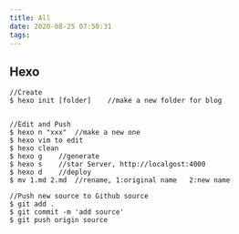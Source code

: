 ```yaml
---
title: All
date: 2020-08-25 07:50:31
tags:
---
```


## Hexo
	//Create
	$ hexo init [folder]	//make a new folder for blog
	
	
	//Edit and Push
	$ hexo n "xxx"  //make a new one
	$ hexo vim to edit
	$ hexo clean
	$ hexo g 	//generate
	$ hexo s 	//star Server, http://localgost:4000
	$ hexo d	//deploy
	$ mv 1.md 2.md	//rename, 1:original name   2:new name 

	//Push new source to Github source 
	$ git add .
	$ git commit -m 'add source'
	$ git push origin source


